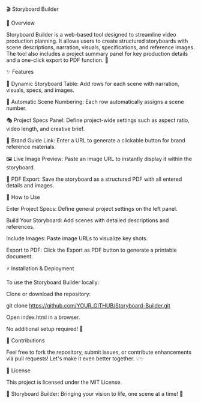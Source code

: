 🎬 Storyboard Builder

🌟 Overview

Storyboard Builder is a web-based tool designed to streamline video production planning. It allows users to create structured storyboards with scene descriptions, narration, visuals, specifications, and reference images. The tool also includes a project summary panel for key production details and a one-click export to PDF function. 🚀

✨ Features

📝 Dynamic Storyboard Table: Add rows for each scene with narration, visuals, specs, and images.

🔢 Automatic Scene Numbering: Each row automatically assigns a scene number.

🎭 Project Specs Panel: Define project-wide settings such as aspect ratio, video length, and creative brief.

🔗 Brand Guide Link: Enter a URL to generate a clickable button for brand reference materials.

🖼️ Live Image Preview: Paste an image URL to instantly display it within the storyboard.

📄 PDF Export: Save the storyboard as a structured PDF with all entered details and images.

📖 How to Use

Enter Project Specs: Define general project settings on the left panel.

Build Your Storyboard: Add scenes with detailed descriptions and references.

Include Images: Paste image URLs to visualize key shots.

Export to PDF: Click the Export as PDF button to generate a printable document.

⚡ Installation & Deployment

To use the Storyboard Builder locally:

Clone or download the repository:

git clone https://github.com/YOUR_GITHUB/Storyboard-Builder.git

Open index.html in a browser.

No additional setup required! 🎉

🤝 Contributions

Feel free to fork the repository, submit issues, or contribute enhancements via pull requests! Let's make it even better together. 💡✨

📜 License

This project is licensed under the MIT License.

🎥 Storyboard Builder: Bringing your vision to life, one scene at a time! 🚀

